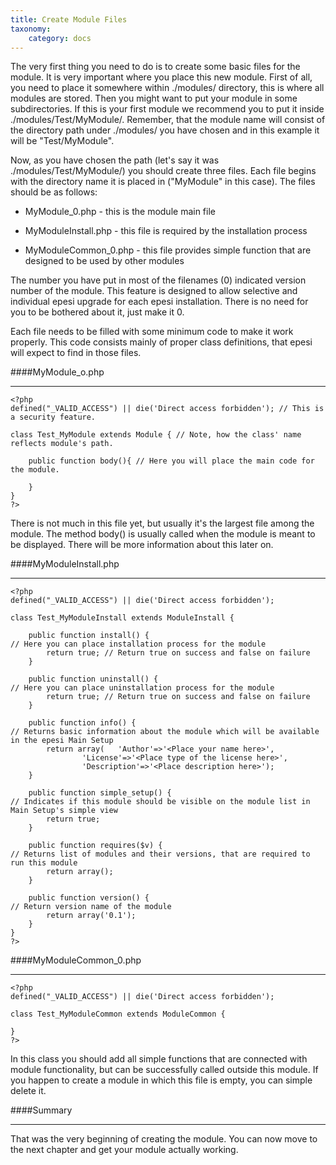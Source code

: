 ```yaml
---
title: Create Module Files
taxonomy:
    category: docs
---
```


The very first thing you need to do is to create some basic files for the module. It is very important where you place this new module. First of all, you need to place it somewhere within ./modules/ directory, this is where all modules are stored. Then you might want to put your module in some subdirectories. If this is your first module we recommend you to put it inside ./modules/Test/MyModule/. Remember, that the module name will consist of the directory path under ./modules/ you have chosen and in this example it will be "Test/MyModule".

Now, as you have chosen the path (let's say it was ./modules/Test/MyModule/) you should create three files. Each file begins with the directory name it is placed in ("MyModule" in this case). The files should be as follows:

   * MyModule_0.php - this is the module main file
   
   * MyModuleInstall.php - this file is required by the installation process
   
   * MyModuleCommon_0.php - this file provides simple function that are designed to be used by other modules

The number you have put in most of the filenames (0) indicated version number of the module. This feature is designed to allow selective and individual epesi upgrade for each epesi installation. There is no need for you to be bothered about it, just make it 0.

Each file needs to be filled with some minimum code to make it work properly. This code consists mainly of proper class definitions, that epesi will expect to find in those files.

####MyModule_o.php
___

	<?php
	defined("_VALID_ACCESS") || die('Direct access forbidden'); // This is a security feature.

	class Test_MyModule extends Module { // Note, how the class' name reflects module's path.

		public function body(){ // Here you will place the main code for the module.

		}
	}
	?>

There is not much in this file yet, but usually it's the largest file among the module. The method body() is usually called when the module is meant to be displayed. There will be more information about this later on.

####MyModuleInstall.php
___

	<?php
	defined("_VALID_ACCESS") || die('Direct access forbidden');

	class Test_MyModuleInstall extends ModuleInstall {

		public function install() {
	// Here you can place installation process for the module
			return true; // Return true on success and false on failure
		}
	
		public function uninstall() {
	// Here you can place uninstallation process for the module
			return true; // Return true on success and false on failure
		}

		public function info() {
	// Returns basic information about the module which will be available in the epesi Main Setup
			return array(	'Author'=>'<Place your name here>', 
					'License'=>'<Place type of the license here>', 
					'Description'=>'<Place description here>');
		}
	
		public function simple_setup() {
	// Indicates if this module should be visible on the module list in Main Setup's simple view
			return true; 
		}

		public function requires($v) {
	// Returns list of modules and their versions, that are required to run this module
			return array(); 
		}
	
		public function version() {
	// Return version name of the module
			return array('0.1'); 
		}
	}
	?>

####MyModuleCommon_0.php
___

	<?php
	defined("_VALID_ACCESS") || die('Direct access forbidden');

	class Test_MyModuleCommon extends ModuleCommon {

	}
	?>

In this class you should add all simple functions that are connected with module functionality, but can be successfully called outside this module. If you happen to create a module in which this file is empty, you can simple delete it.

####Summary
___

That was the very beginning of creating the module. You can now move to the next chapter and get your module actually working.
